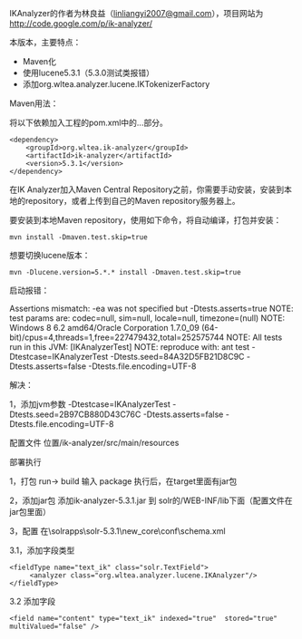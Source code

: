 IKAnalyzer的作者为林良益（linliangyi2007@gmail.com），项目网站为<http://code.google.com/p/ik-analyzer/>

本版本，主要特点：

- Maven化
- 使用lucene5.3.1（5.3.0测试类报错）
- 添加org.wltea.analyzer.lucene.IKTokenizerFactory

Maven用法：

将以下依赖加入工程的pom.xml中的<dependencies>...</dependencies>部分。

    <dependency>
        <groupId>org.wltea.ik-analyzer</groupId>
        <artifactId>ik-analyzer</artifactId>
        <version>5.3.1</version>
	</dependency>

在IK Analyzer加入Maven Central Repository之前，你需要手动安装，安装到本地的repository，或者上传到自己的Maven repository服务器上。

要安装到本地Maven repository，使用如下命令，将自动编译，打包并安装：

    mvn install -Dmaven.test.skip=true

想要切换lucene版本：

    mvn -Dlucene.version=5.*.* install -Dmaven.test.skip=true


启动报错：

Assertions mismatch: -ea was not specified but -Dtests.asserts=true
NOTE: test params are: codec=null, sim=null, locale=null, timezone=(null)
NOTE: Windows 8 6.2 amd64/Oracle Corporation 1.7.0_09 (64-bit)/cpus=4,threads=1,free=227479432,total=252575744
NOTE: All tests run in this JVM: [IKAnalyzerTest]
NOTE: reproduce with: ant test  -Dtestcase=IKAnalyzerTest -Dtests.seed=84A32D5FB21D8C9C -Dtests.asserts=false -Dtests.file.encoding=UTF-8

解决：

1，添加jvm参数
-Dtestcase=IKAnalyzerTest -Dtests.seed=2B97CB880D43C76C -Dtests.asserts=false -Dtests.file.encoding=UTF-8

配置文件
    位置/ik-analyzer/src/main/resources

部署执行

1，打包   run-> build  输入 package 执行后，在target里面有jar包

2，添加jar包 添加ik-analyzer-5.3.1.jar 到 solr的/WEB-INF/lib下面（配置文件在jar包里面）

3，配置 在\solrapps\solr-5.3.1\new_core\conf\schema.xml

3.1，添加字段类型

    <fieldType name="text_ik" class="solr.TextField">   
         <analyzer class="org.wltea.analyzer.lucene.IKAnalyzer"/>   
    </fieldType>
    
3.2 添加字段

    <field name="content" type="text_ik" indexed="true"  stored="true"  multiValued="false" /> 

